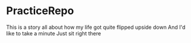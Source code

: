 # PracticeRepo

This is a story
all about how my life got quite flipped upside down
And I'd like to take a minute
Just sit right there